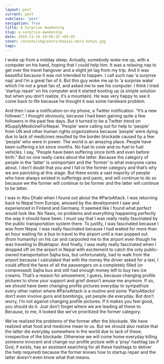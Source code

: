 ```yaml
---
layout: post
current: post
subclass: 'post'
navigation: True
title: A Surprise Awakening
slug: a-surprise-awakening
date: 2015-11-16 19:56:33 +05:45
cover: /assets/img/posts/maasai-mara-kenya.jpg
tags:
---
```


I woke up from a midday sleep. Actually, somebody woke me up, with a computer on his hand, hoping that I could help him. It was a relaxing nap to get over the travel hangover and a slight jet lag from my trip. And it was beautiful because it was not intended to happen. I call such nap ‘a surprise nap’ and I’m a great fan of it. But this guy woke me up to ‘a surprise wake’ which I’m not a great fan of, and asked me to see his computer. I think I tried ‘startup repair’ on his computer and it started booting up (a simple solution but when you don’t realize, it’s a mountain). He was very happy to see it come back to life because he thought it was some hardware problem.

And then I saw a notification on my phone, a Twitter notification. “It’s a new follower.”, I thought obviously, because I had been gaining quite a few followers in the past few days. But it turned to be a Twitter trend on ‪#‎SupplyMedicineForNepal‬. ‘People’ were calling out for help to ‘people’ from UN and other human rights organizations because ‘people’ were dying due to lack of medicines resulted by the border blockade caused by a few ‘people’ who were in power. The world is an amazing place. People have been suffering a lot since months. No fuel to cook and no fuel to fuel vehicles. I say, “People have been suffering since birth and even before birth.” But no one really cares about the latter. Because the category of people in the ‘latter’ is unimportant and the ‘former’ is what everyone cares about. I don’t doubt that you and I fall in the former category and that’s why we are panicking at this stage. But there exists a vast majority of people who have always existed in sufferings and panic, and will continue to do so because we the former will continue to be former and the latter will continue to be latter.

I was in Abu Dhabi when I found out about the ‪#‎ParisAttack‬. I was returning back to Nepal from Europe, amused by the development I saw and experienced in Finland and Germany. It seemed like I found what perfect would look like. No flaws, no problems and everything happening perfectly the way it should have been. I must say that I was really really fascinated by the public transportation system there. To justify, I was fascinated because I was from Nepal. I was really fascinated because I had waited for more than an hour waiting for a bus to travel to the airport until a man popped out (from humanity) on his car and carpooled me to the airport even though he was traveling to Bhaktapur. And finally, I was really really fascinated when I dropped off on the airport in Nepal with excitement to catch the only public-owned transportation Sajha bus, but unfortunately, had to walk from the airport because I calculated that with the money the driver asked for a taxi, I could afford the fares of all the passengers on a completely filled (or compressed) Sajha bus and still had enough money left to buy two ice creams. That’s a reason for amusement, I guess, because changing profile pictures to show your support and grief doesn’t amuse me anymore. If so, we should have been changing profile pictures everyday to sympathize every other nation where #ParisAttack is a routine and some ‪‘ParisAttacks‬’ don’t even involve guns and bombings, yet people die everyday. But don’t worry, I’m not against changing profile pictures. If it makes you feel good, you should do it. Just don’t forget where we are leading all these to. Because, to me, it looked like we’ve prioritized the former category.

We’ve realized the problems of the former after the blockade. We have realized what food and medicine mean to us. But we should also realize that the latter die everyday somewhere in the world due to lack of these, irrespective of the blockade. Otherwise we will come home everyday killing someone innocent and change our profile picture with a ‪‘pray’‬ hashtag (as if God, if exists, has an assistant searching for all these hashtags to deliver the help required) because the former knows how to startup repair and the latter doesn’t even know what that means.